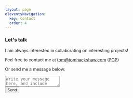 ```yaml
---
layout: page
eleventyNavigation:
  key: Contact
  order: 4
---
```


<h3>Let's talk</h3>

I am always interested in collaborating on interesting projects!

Feel free to contact me at <a href="&#109;&#97;&#105;&#108;&#116;&#111;&#58;&#116;&#111;&#109;&#64;&#116;&#111;&#109;&#104;&#97;&#99;&#107;&#115;&#104;&#97;&#119;&#46;&#99;&#111;&#109;">&#116;&#111;&#109;&#64;&#116;&#111;&#109;&#104;&#97;&#99;&#107;&#115;&#104;&#97;&#119;&#46;&#99;&#111;&#109;</a> ([PGP](https://tom.so/media/tom-public.asc))

Or send me a message below:

<form class="contactform" action="https://formsubmit.io/send/7078d347-1e36-4e2f-9e0d-ab9e17eed096" method="POST">
    <input name="_redirect" type="hidden" value="https://tom.so/message/">
    <textarea name="comment" id="comment" class="input-clean" placeholder="Write your message here, and include your email address for a response"></textarea>
    <input name="_formsubmit_id" type="text" style="display:none">
        <div class="contactsend">
        <input type="submit" value="Send" class="send button">
        </div>
</form>
